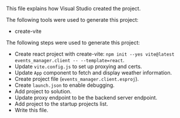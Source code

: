 This file explains how Visual Studio created the project.

The following tools were used to generate this project:
- create-vite

The following steps were used to generate this project:
- Create react project with create-vite: `npm init --yes vite@latest events_manager.client -- --template=react`.
- Update `vite.config.js` to set up proxying and certs.
- Update `App` component to fetch and display weather information.
- Create project file (`events_manager.client.esproj`).
- Create `launch.json` to enable debugging.
- Add project to solution.
- Update proxy endpoint to be the backend server endpoint.
- Add project to the startup projects list.
- Write this file.
